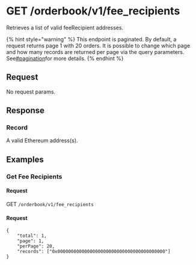 # GET /orderbook/v1/fee\_recipients

Retrieves a list of valid feeRecipient addresses.

{% hint style="warning" %}
This endpoint is paginated. By default, a request returns page 1 with 20 orders. It is possible to change which page and how many records are returned per page via the query parameters. See[#pagination](./#pagination "mention")for more details.&#x20;
{% endhint %}

## Request

No request params.

## Response

### Record

A valid Ethereum address(s).

## Examples

### Get Fee Recipients

#### **Request**

GET `/orderbook/v1/fee_recipients`

#### **Request**

```
{
    "total": 1,
    "page": 1,
    "perPage": 20,
    "records": ["0x0000000000000000000000000000000000000000"]
}
```
